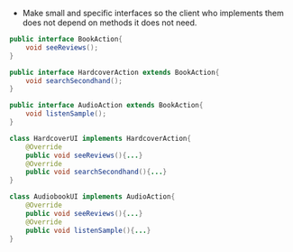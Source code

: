 - Make small and specific interfaces so the client who implements them does not depend on methods it does not need. 

```java
public interface BookAction{
    void seeReviews();
}

public interface HardcoverAction extends BookAction{
    void searchSecondhand();
}

public interface AudioAction extends BookAction{
    void listenSample();
}

class HardcoverUI implements HardcoverAction{
    @Override
    public void seeReviews(){...}
    @Override
    public void searchSecondhand(){...}
}

class AudiobookUI implements AudioAction{
    @Override
    public void seeReviews(){...}
    @Override
    public void listenSample(){...}
}
```